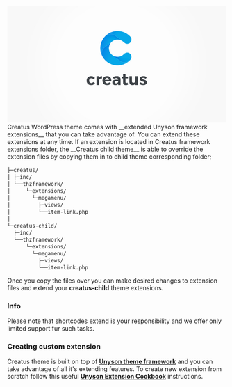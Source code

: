 <div class="thz-lightbox-gallery" markdown="1">
<div class="thz-doc-image max">
<img src="../../docs-media/creatus-screenshot.jpg" alt="Creatus WordPress Theme" />
</div>

<div markdown="1">
Creatus WordPress theme comes with __extended Unyson framework extensions__ that you can take advantage of. You can extend these extensions at any time. 
If an extension is located in Creatus framework extensions folder, the __Creatus child theme__ is able to override the extension files by copying them in to child theme corresponding folder;

	├─creatus/
	│ ├─inc/
	│ └──thzframework/
	│     └─extensions/
	│       └─megamenu/
	│         ├─views/
	│         └──item-link.php
	│   
	└─creatus-child/
	  ├─inc/
	  └──thzframework/
	      └─extensions/
	        └─megamenu/
	          ├─views/
	          └──item-link.php



			  

</div>

Once you copy the files over you can make desired changes to extension files and extend your __creatus-child__ theme extensions. 
<div class="thz-notification thz-notification-red">
	<h3 class="thz-notification-title">Info</h3>
	<div>
	Please note that shortcodes extend is your responsibility and we offer only limited support fur such tasks.
	</div>
</div>

### Creating custom extension
Creatus theme is built on top of [__Unyson theme framework__](http://manual.unyson.io) and you can take advantage of all it's extending features. To create new extension from scratch follow this useful [__Unyson Extension Cookbook__](http://manual.unyson.io/en/latest/extensions/introduction.html#content) instructions.



</div>